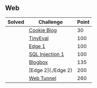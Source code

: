 ## Web

| Solved | Challenge | Point |
| ------ | --------- | ----- |
| | [Cookie Blog](./Cookie-Blog) | 30 |
| | [TinyEval](./TinyEval) | 100 |
| | [Edge 1](./Edge-1) | 100 |
| | [SQL Injection 1](./SQL-Injection-1) | 100 |
| | [Blogbox](./Blogbox) | 135 |
| | [Edge 2](./Edge 2) | 200 |
| | [Web Tunnel](./Web-Tunnel) | 260 |